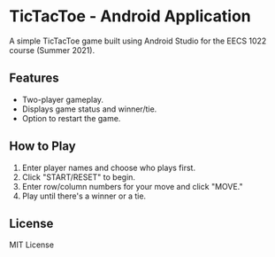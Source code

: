 # TicTacToe - Android Application

A simple TicTacToe game built using Android Studio for the EECS 1022 course (Summer 2021).

## Features
- Two-player gameplay.
- Displays game status and winner/tie.
- Option to restart the game.

## How to Play
1. Enter player names and choose who plays first.
2. Click "START/RESET" to begin.
3. Enter row/column numbers for your move and click "MOVE."
4. Play until there's a winner or a tie.

## License
MIT License